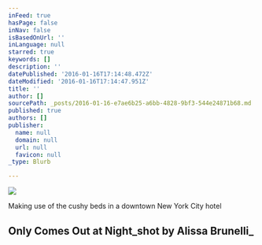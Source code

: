 ```yaml
---
inFeed: true
hasPage: false
inNav: false
isBasedOnUrl: ''
inLanguage: null
starred: true
keywords: []
description: ''
datePublished: '2016-01-16T17:14:48.472Z'
dateModified: '2016-01-16T17:14:47.951Z'
title: ''
author: []
sourcePath: _posts/2016-01-16-e7ae6b25-a6bb-4828-9bf3-544e24871b68.md
published: true
authors: []
publisher:
  name: null
  domain: null
  url: null
  favicon: null
_type: Blurb

---
```

![](https://s3-us-west-2.amazonaws.com/the-grid-img/p/4b9829e4f861c7cd51bb55e79cf04e602f20031d.jpg)

Making use of the cushy beds in a downtown New York City hotel

## Only Comes Out at Night_shot by Alissa Brunelli_